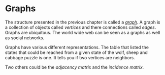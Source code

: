 # Graphs

The structure presented in the previous chapter is called a [_graph_][graph]. A
graph is a collection of objects called _vertices_ and there connections called
_edges_. Graphs are ubiquitous. The world wide web can be seen as a graphs as
well as social networks.

Graphs have various different representations. The table that listed the states
that could be reached from a given state of the wolf, sheep and cabbage puzzle
is one. It tells you if two vertices are neighbors.

Two others could be the _adjacency matrix_ and the _incidence matrix_.

[graph]: https://en.wikipedia.org/wiki/Graph_(discrete_mathematics)
